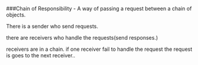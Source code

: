 ###Chain of Responsibility - A way of passing a request between a chain of objects.

There is a sender who send requests.

there are receivers who handle the requests(send responses.)

receivers are in a chain. if one receiver fail to handle the request the request is goes to the next receiver..